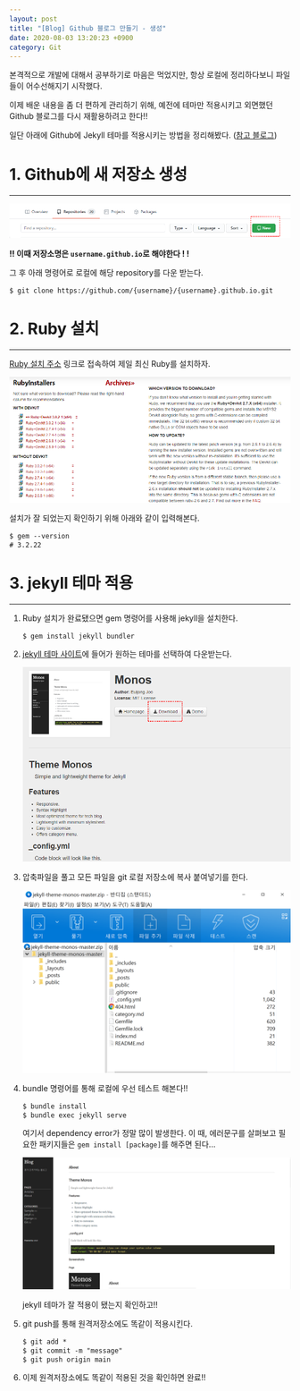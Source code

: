 ```yaml
---
layout: post
title: "[Blog] Github 블로그 만들기 - 생성"
date: 2020-08-03 13:20:23 +0900
category: Git
---
```



본격적으로 개발에 대해서 공부하기로 마음은 먹었지만, 항상 로컬에 정리하다보니 파일들이 어수선해지기 시작했다.

이제 배운 내용을 좀 더 편하게 관리하기 위해, 예전에 테마만 적용시키고 외면했던 Github 블로그를 다시 재활용하려고 한다!!

일단 아래에 Github에 Jekyll 테마를 적용시키는 방법을 정리해봤다. ([참고 블로그](https://zeddios.tistory.com/1222))      



# 1. Github에 새 저장소 생성

---



![alt text](/public/img/gitblog/gitblog_1.png)

__!! 이때 저장소명은 `username.github.io`로 해야한다 ! !__



그 후 아래 명령어로 로컬에 해당 repository를 다운 받는다.

```shell
$ git clone https://github.com/{username}/{username}.github.io.git
```



# 2. Ruby 설치

---



[Ruby 설치 주소](https://rubyinstaller.org/downloads/) 링크로 접속하여 제일 최신 Ruby를 설치하자.

![alt text](/public/img/gitblog/gitblog_2.png)

설치가 잘 되었는지 확인하기 위해 아래와 같이 입력해본다.

```shell
$ gem --version
# 3.2.22
```





# 3. jekyll 테마 적용

---

1. Ruby 설치가 완료됐으면 gem 명령어를 사용해 jekyll을 설치한다.

   ```
   $ gem install jekyll bundler
   ```

2. [jekyll 테마 사이트](http://jekyllthemes.org/)에 들어가 원하는 테마를 선택하여 다운받는다.

   ![alt text](/public/img/gitblog/gitblog_3.png)

3. 압축파일을 풀고 모든 파일을 git 로컬 저장소에 복사 붙여넣기를 한다.

   ![alt text](/public/img/gitblog/gitblog_4.png)

4. bundle 명령어를 통해 로컬에 우선 테스트 해본다!!

   ```shell
   $ bundle install
   $ bundle exec jekyll serve
   ```

   여기서 dependency error가 정말 많이 발생한다. 이 때, 에러문구를 살펴보고 필요한 패키지들은 `gem install [package]`를 해주면 된다...

   ![alt text](/public/img/gitblog/gitblog_5.png)

   jekyll 테마가 잘 적용이 됐는지 확인하고!!

5. git push를 통해 원격저장소에도 똑같이 적용시킨다.

   ```shell
   $ git add *
   $ git commit -m "message"
   $ git push origin main
   ```

6. 이제 원격저장소에도 똑같이 적용된 것을 확인하면 완료!!

